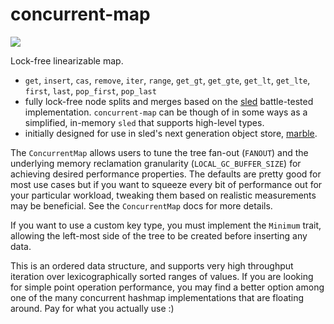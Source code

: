 # concurrent-map

<a href="https://docs.rs/concurrent-map"><img src="https://docs.rs/concurrent-map/badge.svg"></a>

Lock-free linearizable map.

* `get`, `insert`, `cas`, `remove`, `iter`, `range`, `get_gt`, `get_gte`, `get_lt`, `get_lte`, `first`, `last`, `pop_first`, `pop_last`
* fully lock-free node splits and merges based on the [sled](https://sled.rs) battle-tested implementation. `concurrent-map` can be though of in some ways as a simplified, in-memory `sled` that supports high-level types.
* initially designed for use in sled's next generation object store, [marble](https://github.com/komora-io/marble).

The `ConcurrentMap` allows users to tune the tree fan-out (`FANOUT`)
and the underlying memory reclamation granularity (`LOCAL_GC_BUFFER_SIZE`)
for achieving desired performance properties. The defaults are pretty good
for most use cases but if you want to squeeze every bit of performance out
for your particular workload, tweaking them based on realistic measurements
may be beneficial. See the `ConcurrentMap` docs for more details.

If you want to use a custom key type, you must
implement the `Minimum` trait,
allowing the left-most side of the tree to be
created before inserting any data. 

This is an ordered data structure, and supports very high throughput iteration over
lexicographically sorted ranges of values. If you are looking for simple point operation
performance, you may find a better option among one of the many concurrent
hashmap implementations that are floating around. Pay for what you actually use :)
